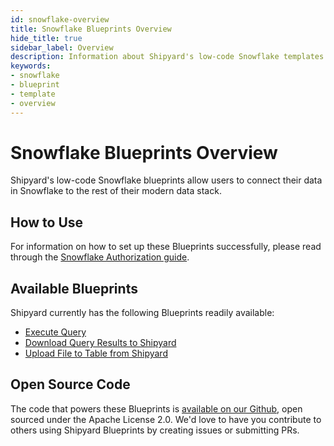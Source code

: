 ```yaml
---
id: snowflake-overview
title: Snowflake Blueprints Overview
hide_title: true
sidebar_label: Overview
description: Information about Shipyard's low-code Snowflake templates.
keywords:
- snowflake
- blueprint
- template
- overview
---
```


# Snowflake Blueprints Overview

Shipyard's low-code Snowflake blueprints allow users to connect their data in Snowflake to the rest of their modern data stack.


## How to Use
For information on how to set up these Blueprints successfully, please read through the [Snowflake Authorization guide](snowflake-authorization.md).


## Available Blueprints
Shipyard currently has the following Blueprints readily available: 
- [Execute Query](snowflake-execute-query.md)
- [Download Query Results to Shipyard](snowflake-store-query-results-as-csv.md)
- [Upload File to Table from Shipyard](snowflake-upload-csv-to-table.md)

## Open Source Code
The code that powers these Blueprints is [available on our Github](https://github.com/shipyardapp/shipyard-blueprints/tree/main/shipyard_blueprints/legacy_snowflake), open sourced under the Apache License 2.0. We'd love to have you contribute to others using Shipyard Blueprints by creating issues or submitting PRs.
